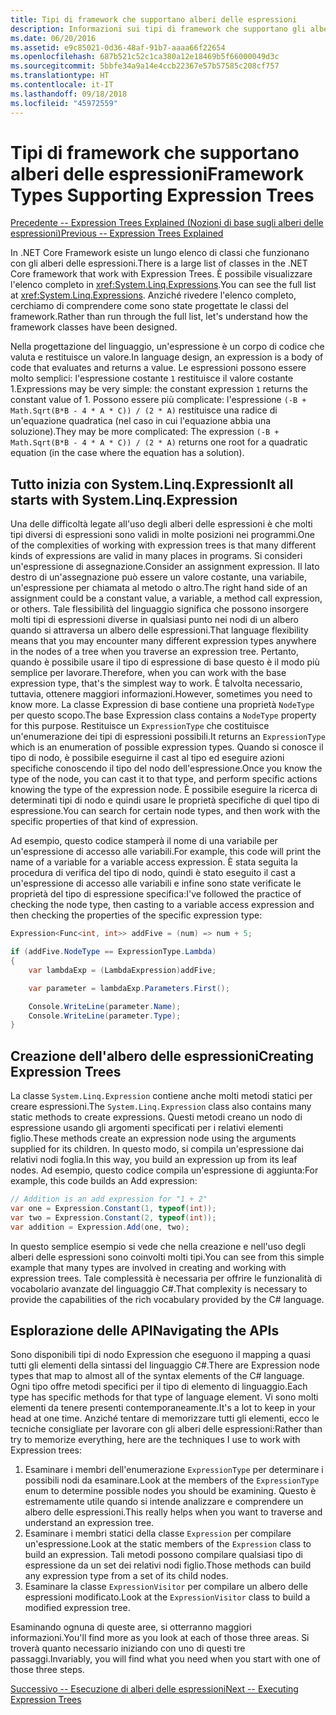 ```yaml
---
title: Tipi di framework che supportano alberi delle espressioni
description: Informazioni sui tipi di framework che supportano gli alberi delle espressioni, sulla creazione di alberi delle espressioni e sulle tecniche per l'uso delle API degli alberi delle espressioni.
ms.date: 06/20/2016
ms.assetid: e9c85021-0d36-48af-91b7-aaaa66f22654
ms.openlocfilehash: 687b521c52c1ca380a12e18469b5f66000049d3c
ms.sourcegitcommit: 5bbfe34a9a14e4ccb22367e57b57585c208cf757
ms.translationtype: HT
ms.contentlocale: it-IT
ms.lasthandoff: 09/18/2018
ms.locfileid: "45972559"
---
```

# <a name="framework-types-supporting-expression-trees"></a><span data-ttu-id="5972d-103">Tipi di framework che supportano alberi delle espressioni</span><span class="sxs-lookup"><span data-stu-id="5972d-103">Framework Types Supporting Expression Trees</span></span>

[<span data-ttu-id="5972d-104">Precedente -- Expression Trees Explained (Nozioni di base sugli alberi delle espressioni)</span><span class="sxs-lookup"><span data-stu-id="5972d-104">Previous -- Expression Trees Explained</span></span>](expression-trees-explained.md)

<span data-ttu-id="5972d-105">In .NET Core Framework esiste un lungo elenco di classi che funzionano con gli alberi delle espressioni.</span><span class="sxs-lookup"><span data-stu-id="5972d-105">There is a large list of classes in the .NET Core framework that work with Expression Trees.</span></span>
<span data-ttu-id="5972d-106">È possibile visualizzare l'elenco completo in <xref:System.Linq.Expressions>.</span><span class="sxs-lookup"><span data-stu-id="5972d-106">You can see the full list at <xref:System.Linq.Expressions>.</span></span>
<span data-ttu-id="5972d-107">Anziché rivedere l'elenco completo, cerchiamo di comprendere come sono state progettate le classi del framework.</span><span class="sxs-lookup"><span data-stu-id="5972d-107">Rather than run through the full list, let's understand how the framework classes have been designed.</span></span>

<span data-ttu-id="5972d-108">Nella progettazione del linguaggio, un'espressione è un corpo di codice che valuta e restituisce un valore.</span><span class="sxs-lookup"><span data-stu-id="5972d-108">In language design, an expression is a body of code that evaluates and returns a value.</span></span> <span data-ttu-id="5972d-109">Le espressioni possono essere molto semplici: l'espressione costante `1` restituisce il valore costante 1.</span><span class="sxs-lookup"><span data-stu-id="5972d-109">Expressions may be very simple: the constant expression `1` returns the constant value of 1.</span></span> <span data-ttu-id="5972d-110">Possono essere più complicate: l'espressione `(-B + Math.Sqrt(B*B - 4 * A * C)) / (2 * A)` restituisce una radice di un'equazione quadratica (nel caso in cui l'equazione abbia una soluzione).</span><span class="sxs-lookup"><span data-stu-id="5972d-110">They may be more complicated: The expression `(-B + Math.Sqrt(B*B - 4 * A * C)) / (2 * A)` returns one root for a quadratic equation (in the case where the equation has a solution).</span></span>  

## <a name="it-all-starts-with-systemlinqexpression"></a><span data-ttu-id="5972d-111">Tutto inizia con System.Linq.Expression</span><span class="sxs-lookup"><span data-stu-id="5972d-111">It all starts with System.Linq.Expression</span></span>

<span data-ttu-id="5972d-112">Una delle difficoltà legate all'uso degli alberi delle espressioni è che molti tipi diversi di espressioni sono validi in molte posizioni nei programmi.</span><span class="sxs-lookup"><span data-stu-id="5972d-112">One of the complexities of working with expression trees is that many different kinds of expressions are valid in many places in programs.</span></span> <span data-ttu-id="5972d-113">Si consideri un'espressione di assegnazione.</span><span class="sxs-lookup"><span data-stu-id="5972d-113">Consider an assignment expression.</span></span> <span data-ttu-id="5972d-114">Il lato destro di un'assegnazione può essere un valore costante, una variabile, un'espressione per chiamata al metodo o altro.</span><span class="sxs-lookup"><span data-stu-id="5972d-114">The right hand side of an assignment could be a constant value, a variable, a method call expression, or others.</span></span> <span data-ttu-id="5972d-115">Tale flessibilità del linguaggio significa che possono insorgere molti tipi di espressioni diverse in qualsiasi punto nei nodi di un albero quando si attraversa un albero delle espressioni.</span><span class="sxs-lookup"><span data-stu-id="5972d-115">That language flexibility means that you may encounter many different expression types anywhere in the nodes of a tree when you traverse an expression tree.</span></span> <span data-ttu-id="5972d-116">Pertanto, quando è possibile usare il tipo di espressione di base questo è il modo più semplice per lavorare.</span><span class="sxs-lookup"><span data-stu-id="5972d-116">Therefore, when you can work with the base expression type, that's the simplest way to work.</span></span> <span data-ttu-id="5972d-117">È talvolta necessario, tuttavia, ottenere maggiori informazioni.</span><span class="sxs-lookup"><span data-stu-id="5972d-117">However, sometimes you need to know more.</span></span>
<span data-ttu-id="5972d-118">La classe Expression di base contiene una proprietà `NodeType` per questo scopo.</span><span class="sxs-lookup"><span data-stu-id="5972d-118">The base Expression class contains a `NodeType` property for this purpose.</span></span>
<span data-ttu-id="5972d-119">Restituisce un `ExpressionType` che costituisce un'enumerazione dei tipi di espressioni possibili.</span><span class="sxs-lookup"><span data-stu-id="5972d-119">It returns an `ExpressionType` which is an enumeration of possible expression types.</span></span>
<span data-ttu-id="5972d-120">Quando si conosce il tipo di nodo, è possibile eseguirne il cast al tipo ed eseguire azioni specifiche conoscendo il tipo del nodo dell'espressione.</span><span class="sxs-lookup"><span data-stu-id="5972d-120">Once you know the type of the node, you can cast it to that type, and perform specific actions knowing the type of the expression node.</span></span> <span data-ttu-id="5972d-121">È possibile eseguire la ricerca di determinati tipi di nodo e quindi usare le proprietà specifiche di quel tipo di espressione.</span><span class="sxs-lookup"><span data-stu-id="5972d-121">You can search for certain node types, and then work with the specific properties of that kind of expression.</span></span>

<span data-ttu-id="5972d-122">Ad esempio, questo codice stamperà il nome di una variabile per un'espressione di accesso alle variabili.</span><span class="sxs-lookup"><span data-stu-id="5972d-122">For example, this code will print the name of a variable for a variable access expression.</span></span> <span data-ttu-id="5972d-123">È stata seguita la procedura di verifica del tipo di nodo, quindi è stato eseguito il cast a un'espressione di accesso alle variabili e infine sono state verificate le proprietà del tipo di espressione specifica:</span><span class="sxs-lookup"><span data-stu-id="5972d-123">I've followed the practice of checking the node type, then casting to a variable access expression and then checking the properties of the specific expression type:</span></span>

```csharp
Expression<Func<int, int>> addFive = (num) => num + 5;

if (addFive.NodeType == ExpressionType.Lambda)
{
    var lambdaExp = (LambdaExpression)addFive;

    var parameter = lambdaExp.Parameters.First();

    Console.WriteLine(parameter.Name);
    Console.WriteLine(parameter.Type);
}
```

## <a name="creating-expression-trees"></a><span data-ttu-id="5972d-124">Creazione dell'albero delle espressioni</span><span class="sxs-lookup"><span data-stu-id="5972d-124">Creating Expression Trees</span></span>

<span data-ttu-id="5972d-125">La classe `System.Linq.Expression` contiene anche molti metodi statici per creare espressioni.</span><span class="sxs-lookup"><span data-stu-id="5972d-125">The `System.Linq.Expression` class also contains many static methods to create expressions.</span></span> <span data-ttu-id="5972d-126">Questi metodi creano un nodo di espressione usando gli argomenti specificati per i relativi elementi figlio.</span><span class="sxs-lookup"><span data-stu-id="5972d-126">These methods create an expression node using the arguments supplied for its children.</span></span> <span data-ttu-id="5972d-127">In questo modo, si compila un'espressione dai relativi nodi foglia.</span><span class="sxs-lookup"><span data-stu-id="5972d-127">In this way, you build an expression up from its leaf nodes.</span></span> <span data-ttu-id="5972d-128">Ad esempio, questo codice compila un'espressione di aggiunta:</span><span class="sxs-lookup"><span data-stu-id="5972d-128">For example, this code builds an Add expression:</span></span>

```csharp
// Addition is an add expression for "1 + 2"
var one = Expression.Constant(1, typeof(int));
var two = Expression.Constant(2, typeof(int));
var addition = Expression.Add(one, two);
```

<span data-ttu-id="5972d-129">In questo semplice esempio si vede che nella creazione e nell'uso degli alberi delle espressioni sono coinvolti molti tipi.</span><span class="sxs-lookup"><span data-stu-id="5972d-129">You can see from this simple example that many types are involved in creating and working with expression trees.</span></span> <span data-ttu-id="5972d-130">Tale complessità è necessaria per offrire le funzionalità di vocabolario avanzate del linguaggio C#.</span><span class="sxs-lookup"><span data-stu-id="5972d-130">That complexity is necessary to provide the capabilities of the rich vocabulary provided by the C# language.</span></span>

## <a name="navigating-the-apis"></a><span data-ttu-id="5972d-131">Esplorazione delle API</span><span class="sxs-lookup"><span data-stu-id="5972d-131">Navigating the APIs</span></span>
<span data-ttu-id="5972d-132">Sono disponibili tipi di nodo Expression che eseguono il mapping a quasi tutti gli elementi della sintassi del linguaggio C#.</span><span class="sxs-lookup"><span data-stu-id="5972d-132">There are Expression node types that map to almost all of the syntax elements of the C# language.</span></span> <span data-ttu-id="5972d-133">Ogni tipo offre metodi specifici per il tipo di elemento di linguaggio.</span><span class="sxs-lookup"><span data-stu-id="5972d-133">Each type has specific methods for that type of language element.</span></span> <span data-ttu-id="5972d-134">Vi sono molti elementi da tenere presenti contemporaneamente.</span><span class="sxs-lookup"><span data-stu-id="5972d-134">It's a lot to keep in your head at one time.</span></span> <span data-ttu-id="5972d-135">Anziché tentare di memorizzare tutti gli elementi, ecco le tecniche consigliate per lavorare con gli alberi delle espressioni:</span><span class="sxs-lookup"><span data-stu-id="5972d-135">Rather than try to memorize everything, here are the techniques I use to work with Expression trees:</span></span>
1. <span data-ttu-id="5972d-136">Esaminare i membri dell'enumerazione `ExpressionType` per determinare i possibili nodi da esaminare.</span><span class="sxs-lookup"><span data-stu-id="5972d-136">Look at the members of the `ExpressionType` enum to determine possible nodes you should be examining.</span></span> <span data-ttu-id="5972d-137">Questo è estremamente utile quando si intende analizzare e comprendere un albero delle espressioni.</span><span class="sxs-lookup"><span data-stu-id="5972d-137">This really helps when you want to traverse and understand an expression tree.</span></span>
2. <span data-ttu-id="5972d-138">Esaminare i membri statici della classe `Expression` per compilare un'espressione.</span><span class="sxs-lookup"><span data-stu-id="5972d-138">Look at the static members of the `Expression` class to build an expression.</span></span> <span data-ttu-id="5972d-139">Tali metodi possono compilare qualsiasi tipo di espressione da un set dei relativi nodi figlio.</span><span class="sxs-lookup"><span data-stu-id="5972d-139">Those methods can build any expression type from a set of its child nodes.</span></span>
3. <span data-ttu-id="5972d-140">Esaminare la classe `ExpressionVisitor` per compilare un albero delle espressioni modificato.</span><span class="sxs-lookup"><span data-stu-id="5972d-140">Look at the `ExpressionVisitor` class to build a modified expression tree.</span></span>

<span data-ttu-id="5972d-141">Esaminando ognuna di queste aree, si otterranno maggiori informazioni.</span><span class="sxs-lookup"><span data-stu-id="5972d-141">You'll find more as you look at each of those three areas.</span></span> <span data-ttu-id="5972d-142">Si troverà quanto necessario iniziando con uno di questi tre passaggi.</span><span class="sxs-lookup"><span data-stu-id="5972d-142">Invariably, you will find what you need when you start with one of those three steps.</span></span>
 
 [<span data-ttu-id="5972d-143">Successivo -- Esecuzione di alberi delle espressioni</span><span class="sxs-lookup"><span data-stu-id="5972d-143">Next -- Executing Expression Trees</span></span>](expression-trees-execution.md)
 
